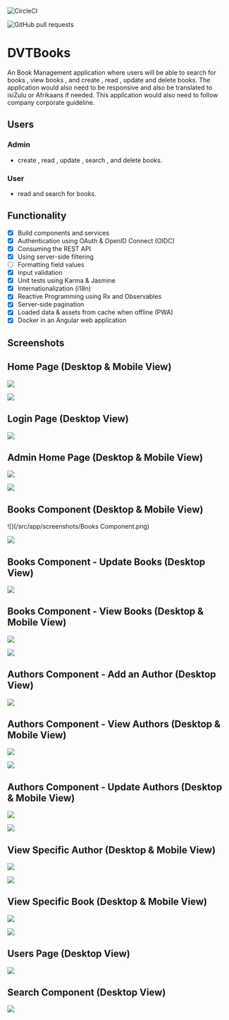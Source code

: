 ![CircleCI](https://img.shields.io/circleci/build/github/Delian4o-web/DVT-Books/master)

![GitHub pull requests](https://img.shields.io/github/issues-pr/Delian4o-web/DVT-Books)

# DVTBooks

An Book Management application where users will be able to search for books , view books , and create , read , update and delete books. The application would also need to be responsive and also be translated to isiZulu or Afrikaans if needed. This application would also need to follow company corporate guideline.

## Users

### Admin

- create , read , update , search , and delete books.

### User

- read and search for books.

## Functionality

- [x] Build components and services
- [x] Authentication using OAuth & OpenID Connect (OIDC)
- [x] Consuming the REST API
- [x] Using server-side filtering
- [ ] Formatting field values
- [x] Input validation
- [x] Unit tests using Karma & Jasmine
- [x] Internationalization (i18n)
- [x] Reactive Programming using Rx and Observables
- [x] Server-side pagination
- [x] Loaded data & assets from cache when offline (PWA)
- [x] Docker in an Angular web application

## Screenshots

## Home Page (Desktop & Mobile View)

![](/src/app/screenshots/Home-Page.png)

![](/src/app/screenshots/Mobile-View-Homepage.png)

## Login Page (Desktop View)

![](/src/app/screenshots/Login-Page.png)

## Admin Home Page (Desktop & Mobile View)

![](/src/app/screenshots/Admin-Home-Page.png)

![](/src/app/screenshots/Mobile-Admin-Home-Page.png)

## Books Component (Desktop & Mobile View)

![](/src/app/screenshots/Books Component.png)

![](/src/app/screenshots/Mobile-Books-Component.png)

## Books Component - Update Books (Desktop View)

![](/src/app/screenshots/Update-Book.png)

## Books Component - View Books (Desktop & Mobile View)

![](/src/app/screenshots/View-Books.png)

![](/src/app/screenshots/View-Books-Mobile.png)

## Authors Component - Add an Author (Desktop View)

![](/src/app/screenshots/Add-Authors.png)

## Authors Component - View Authors (Desktop & Mobile View)

![](/src/app/screenshots/View-Authors.png)

![](/src/app/screenshots/View-Authors-Mobile.png)

## Authors Component - Update Authors (Desktop & Mobile View)

![](/src/app/screenshots/Update-Authors.png)

![](/src/app/screenshots/Update-Authors-Mobile.png)

## View Specific Author (Desktop & Mobile View)

![](/src/app/screenshots/View-Specific-Author.png)

![](/src/app/screenshots/View-Specific-Author-Mobile.png)

## View Specific Book (Desktop & Mobile View) 

![](/src/app/screenshots/View-Specific-Book.png)

![](/src/app/screenshots/View-Specific-Book-Mobile.png)

## Users Page (Desktop View)

![](/src/app/screenshots/User-logged-In-homepage.png)

## Search Component (Desktop View)

![](/src/app/screenshots/Search-Component.png)











